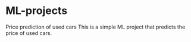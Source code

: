 # ML-projects
Price prediction of used cars
This is a simple ML project that predicts the price of used cars. 
